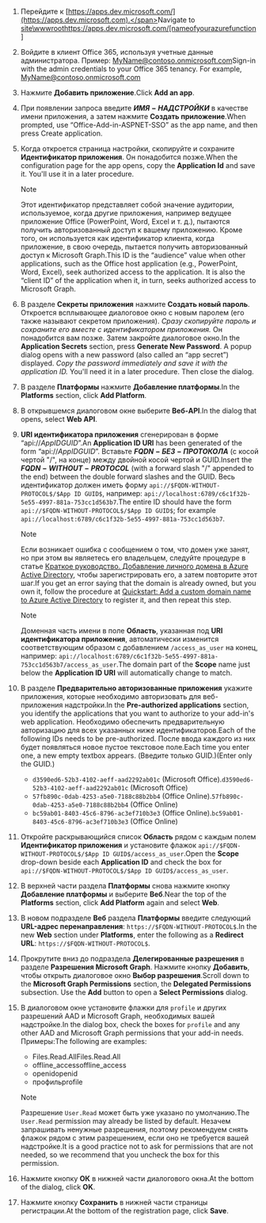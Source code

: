 

1. <span data-ttu-id="0cdc0-101">Перейдите к [https://apps.dev.microsoft.com/](https://apps.dev.microsoft.com).</span><span class="sxs-lookup"><span data-stu-id="0cdc0-101">Navigate to [site\wwwroothttps://apps.dev.microsoft.com/[nameofyourazurefunction]](https://apps.dev.microsoft.com)</span></span>

1. <span data-ttu-id="0cdc0-p101">Войдите в клиент Office 365, используя учетные данные администратора. Пример: MyName@contoso.onmicrosoft.com</span><span class="sxs-lookup"><span data-stu-id="0cdc0-p101">Sign-in with the admin credentials to your Office 365 tenancy. For example, MyName@contoso.onmicrosoft.com</span></span>

1. <span data-ttu-id="0cdc0-104">Нажмите **Добавить приложение**.</span><span class="sxs-lookup"><span data-stu-id="0cdc0-104">Click **Add an app**.</span></span>

1. <span data-ttu-id="0cdc0-105">При появлении запроса введите **$ИМЯ-НАДСТРОЙКИ$** в качестве имени приложения, а затем нажмите **Создать приложение**.</span><span class="sxs-lookup"><span data-stu-id="0cdc0-105">When prompted, use “Office-Add-in-ASPNET-SSO” as the app name, and then press Create application.</span></span>

1. <span data-ttu-id="0cdc0-p102">Когда откроется страница настройки, скопируйте и сохраните **Идентификатор приложения**. Он понадобится позже.</span><span class="sxs-lookup"><span data-stu-id="0cdc0-p102">When the configuration page for the app opens, copy the **Application Id** and save it. You'll use it in a later procedure.</span></span>

    > [!NOTE]
    > <span data-ttu-id="0cdc0-p103">Этот идентификатор представляет собой значение аудитории, используемое, когда другие приложения, например ведущее приложение Office (PowerPoint, Word, Excel и т. д.), пытаются получить авторизованный доступ к вашему приложению. Кроме того, он используется как идентификатор клиента, когда приложение, в свою очередь, пытается получить авторизованный доступ к Microsoft Graph.</span><span class="sxs-lookup"><span data-stu-id="0cdc0-p103">This ID is the “audience” value when other applications, such as the Office host application (e.g., PowerPoint, Word, Excel), seek authorized access to the application. It is also the “client ID” of the application when it, in turn, seeks authorized access to Microsoft Graph.</span></span>

1. <span data-ttu-id="0cdc0-p104">В разделе **Секреты приложения** нажмите **Создать новый пароль**. Откроется всплывающее диалоговое окно с новым паролем (его также называют секретом приложения). *Сразу скопируйте пароль и сохраните его вместе с идентификатором приложения.* Он понадобится вам позже. Затем закройте диалоговое окно.</span><span class="sxs-lookup"><span data-stu-id="0cdc0-p104">In the **Application Secrets** section, press **Generate New Password**. A popup dialog opens with a new password (also called an “app secret”) displayed. *Copy the password immediately and save it with the application ID.* You'll need it in a later procedure. Then close the dialog.</span></span>

1. <span data-ttu-id="0cdc0-115">В разделе **Платформы** нажмите **Добавление платформы**.</span><span class="sxs-lookup"><span data-stu-id="0cdc0-115">In the **Platforms** section, click **Add Platform**.</span></span>

1. <span data-ttu-id="0cdc0-116">В открывшемся диалоговом окне выберите **Веб-API**.</span><span class="sxs-lookup"><span data-stu-id="0cdc0-116">In the dialog that opens, select **Web API**.</span></span>

1. <span data-ttu-id="0cdc0-117"> **URI идентификатора приложения** сгенерирован в форме “api://$App ID GUID$”.</span><span class="sxs-lookup"><span data-stu-id="0cdc0-117">An **Application ID URI** has been generated of the form “api://$App ID GUID$”.</span></span> <span data-ttu-id="0cdc0-118">Вставьте **$FQDN-БЕЗ-ПРОТОКОЛА$** (с косой чертой "/", на конце) между двойной косой чертой и GUID.</span><span class="sxs-lookup"><span data-stu-id="0cdc0-118">Insert the **$FQDN-WITHOUT-PROTOCOL$** (with a forward slash "/" appended to the end) between the double forward slashes and the GUID.</span></span> <span data-ttu-id="0cdc0-119">Весь идентификатор должен иметь форму `api://$FQDN-WITHOUT-PROTOCOL$/$App ID GUID$`, например: `api://localhost:6789/c6c1f32b-5e55-4997-881a-753cc1d563b7`.</span><span class="sxs-lookup"><span data-stu-id="0cdc0-119">The entire ID should have the form `api://$FQDN-WITHOUT-PROTOCOL$/$App ID GUID$`; for example `api://localhost:6789/c6c1f32b-5e55-4997-881a-753cc1d563b7`.</span></span>

    > [!NOTE]
    > <span data-ttu-id="0cdc0-120">Если возникает ошибка с сообщением о том, что домен уже занят, но при этом вы являетесь его владельцем, следуйте процедуре в статье [Краткое руководство. Добавление личного домена в Azure Active Directory](https://docs.microsoft.com/en-us/azure/active-directory/add-custom-domain), чтобы зарегистрировать его, а затем повторите этот шаг.</span><span class="sxs-lookup"><span data-stu-id="0cdc0-120">If you get an error saying that the domain is already owned, but you own it, follow the procedure at [Quickstart: Add a custom domain name to Azure Active Directory](https://docs.microsoft.com/en-us/azure/active-directory/add-custom-domain) to register it, and then repeat this step.</span></span>

    > [!NOTE]
    > <span data-ttu-id="0cdc0-121">Доменная часть имени в поле **Область**, указанная под **URI идентификатора приложения**, автоматически изменится соответствующим образом с добавлением `/access_as_user` на конец, например: `api://localhost:6789/c6c1f32b-5e55-4997-881a-753cc1d563b7/access_as_user`.</span><span class="sxs-lookup"><span data-stu-id="0cdc0-121">The domain part of the **Scope** name just below the **Application ID URI** will automatically change to match.</span></span>

1. <span data-ttu-id="0cdc0-122">В разделе **Предварительно авторизованные приложения** укажите приложения, которые необходимо авторизовать для веб-приложения надстройки.</span><span class="sxs-lookup"><span data-stu-id="0cdc0-122">In the **Pre-authorized applications** section, you identify the applications that you want to authorize to your add-in's web application.</span></span> <span data-ttu-id="0cdc0-123">Необходимо обеспечить предварительную авторизацию для всех указанных ниже идентификаторов.</span><span class="sxs-lookup"><span data-stu-id="0cdc0-123">Each of the following IDs needs to be pre-authorized.</span></span> <span data-ttu-id="0cdc0-124">После ввода каждого из них будет появляться новое пустое текстовое поле.</span><span class="sxs-lookup"><span data-stu-id="0cdc0-124">Each time you enter one, a new empty textbox appears.</span></span> <span data-ttu-id="0cdc0-125">(Введите только GUID.)</span><span class="sxs-lookup"><span data-stu-id="0cdc0-125">(Enter only the GUID.)</span></span>
    * <span data-ttu-id="0cdc0-126">`d3590ed6-52b3-4102-aeff-aad2292ab01c` (Microsoft Office).</span><span class="sxs-lookup"><span data-stu-id="0cdc0-126">`d3590ed6-52b3-4102-aeff-aad2292ab01c` (Microsoft Office)</span></span>
    * <span data-ttu-id="0cdc0-127">`57fb890c-0dab-4253-a5e0-7188c88b2bb4` (Office Online).</span><span class="sxs-lookup"><span data-stu-id="0cdc0-127">`57fb890c-0dab-4253-a5e0-7188c88b2bb4` (Office Online)</span></span>
    * <span data-ttu-id="0cdc0-128">`bc59ab01-8403-45c6-8796-ac3ef710b3e3` (Office Online).</span><span class="sxs-lookup"><span data-stu-id="0cdc0-128">`bc59ab01-8403-45c6-8796-ac3ef710b3e3` (Office Online)</span></span>

1. <span data-ttu-id="0cdc0-129">Откройте раскрывающийся список **Область** рядом с каждым полем **Идентификатор приложения** и установите флажок `api://$FQDN-WITHOUT-PROTOCOL$/$App ID GUID$/access_as_user`.</span><span class="sxs-lookup"><span data-stu-id="0cdc0-129">Open the **Scope** drop-down beside each **Application ID** and check the box for `api://$FQDN-WITHOUT-PROTOCOL$/$App ID GUID$/access_as_user`.</span></span>

1. <span data-ttu-id="0cdc0-130">В верхней части раздела **Платформы** снова нажмите кнопку **Добавление платформы** и выберите **Веб**.</span><span class="sxs-lookup"><span data-stu-id="0cdc0-130">Near the top of the **Platforms** section, click **Add Platform** again and select **Web**.</span></span>

1. <span data-ttu-id="0cdc0-131">В новом подразделе **Веб** раздела **Платформы** введите следующий **URL-адрес перенаправления**: `https://$FQDN-WITHOUT-PROTOCOL$`.</span><span class="sxs-lookup"><span data-stu-id="0cdc0-131">In the new **Web** section under **Platforms**, enter the following as a **Redirect URL**: `https://$FQDN-WITHOUT-PROTOCOL$`.</span></span>

1. <span data-ttu-id="0cdc0-p107">Прокрутите вниз до подраздела **Делегированные разрешения** в разделе **Разрешения Microsoft Graph**. Нажмите кнопку **Добавить**, чтобы открыть диалоговое окно **Выбор разрешения**.</span><span class="sxs-lookup"><span data-stu-id="0cdc0-p107">Scroll down to the **Microsoft Graph Permissions** section, the **Delegated Permissions** subsection. Use the **Add** button to open a **Select Permissions** dialog.</span></span>

1. <span data-ttu-id="0cdc0-134">В диалоговом окне установите флажки для `profile` и других разрешений AAD и Microsoft Graph, необходимых вашей надстройке.</span><span class="sxs-lookup"><span data-stu-id="0cdc0-134">In the dialog box, check the boxes for `profile` and any other AAD and Microsoft Graph permissions that your add-in needs.</span></span> <span data-ttu-id="0cdc0-135">Примеры:</span><span class="sxs-lookup"><span data-stu-id="0cdc0-135">The following are examples:</span></span>

    * <span data-ttu-id="0cdc0-136">Files.Read.All</span><span class="sxs-lookup"><span data-stu-id="0cdc0-136">Files.Read.All</span></span>
    * <span data-ttu-id="0cdc0-137">offline_access</span><span class="sxs-lookup"><span data-stu-id="0cdc0-137">offline_access</span></span>
    * <span data-ttu-id="0cdc0-138">openid</span><span class="sxs-lookup"><span data-stu-id="0cdc0-138">openid</span></span>
    * <span data-ttu-id="0cdc0-139">профиль</span><span class="sxs-lookup"><span data-stu-id="0cdc0-139">profile</span></span>

    > [!NOTE]
    > <span data-ttu-id="0cdc0-140">Разрешение `User.Read` может быть уже указано по умолчанию.</span><span class="sxs-lookup"><span data-stu-id="0cdc0-140">The `User.Read` permission may already be listed by default.</span></span> <span data-ttu-id="0cdc0-141">Незачем запрашивать ненужные разрешения, поэтому рекомендуем снять флажок рядом с этим разрешением, если оно не требуется вашей надстройке.</span><span class="sxs-lookup"><span data-stu-id="0cdc0-141">It is a good practice not to ask for permissions that are not needed, so we recommend that you uncheck the box for this permission.</span></span>

1. <span data-ttu-id="0cdc0-142">Нажмите кнопку **ОК** в нижней части диалогового окна.</span><span class="sxs-lookup"><span data-stu-id="0cdc0-142">At the bottom of the dialog, click **OK**.</span></span>

1. <span data-ttu-id="0cdc0-143">Нажмите кнопку **Сохранить** в нижней части страницы регистрации.</span><span class="sxs-lookup"><span data-stu-id="0cdc0-143">At the bottom of the registration page, click **Save**.</span></span>
